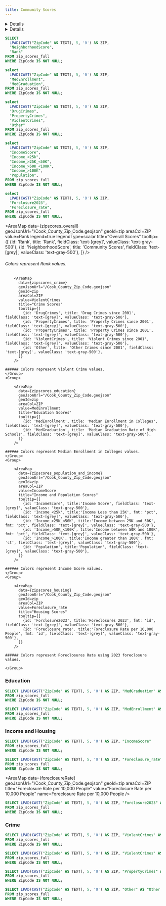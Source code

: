 ```yaml
---
title: Community Scores
---
```


<Details title='Community Score'>
  Scoring System Methodology for Community Score:
  The Community Scores for each neighborhood were calculated using a weighted combination of eight variables spanning education, housing, and crime. Each variable was assigned a specific weight based on its perceived impact on overall neighborhood quality. Positive weights were given to favorable indicators, including median college enrollment (0.20), median high school graduation rate (0.20), and the Income Score (0.20), which account for educational attainment and quality of housing. Conversely, negative weights were applied to less desirable factors such as foreclosure rate (-0.20), drug-related crimes (-0.10), other crimes (-0.03), property crimes (-0.12), and violent crime (-0.35), with violent crime receiving the highest negative weight due to its significant impact on safety and livability. By summing the weighted values for each ZIP code, we produced a single Community Score that enables neighborhood-to-neighborhood comparisons.
</Details>

<Details title='Income Score'>
  Scoring System Methodology for Income Score:
  To create the Income Score used in the Community Score calculation, we categorized homeowner income levels into four brackets: under $25,000, between $25,000 and $50,000, between $50,000 and $100,000, and over $100,000. Each bracket was assigned a weight reflecting its relative contribution to neighborhood socioeconomic advantage, with weights of 1, 3, 5, and 6 respectively. These weights were then applied to the percentage of homeowners in each ZIP code falling into each income category. By applying the weighted percentages, we generated a single Income Score for each neighborhood, with higher scores representing a greater concentration of higher-income households.
</Details>

```sql zipscores_overall
SELECT 
  LPAD(CAST("ZipCode" AS TEXT), 5, '0') AS ZIP, 
  "NeighborhoodScore",
  "Rank"
FROM zip_scores_full
WHERE ZipCode IS NOT NULL;
```
```sql zipscores_education
select 
  LPAD(CAST("ZipCode" AS TEXT), 5, '0') AS ZIP, 
  "MedEnrollment", 
  "MedGraduation",
FROM zip_scores_full
WHERE ZipCode IS NOT NULL;
```
```sql zipscores_crime
select
  LPAD(CAST("ZipCode" AS TEXT), 5, '0') AS ZIP, 
  "DrugCrimes",
  "PropertyCrimes",
  "ViolentCrimes",
  "Other"
FROM zip_scores_full
WHERE ZipCode IS NOT NULL;
```
```sql zipscores_population_and_income
select
  LPAD(CAST("ZipCode" AS TEXT), 5, '0') AS ZIP, 
  "IncomeScore",
  "Income_<25k",
  "Income_>25K_<50K",
  "Income_>50K_<100K",
  "Income_>100K",
  "Population",
FROM zip_scores_full
WHERE ZipCode IS NOT NULL;
```

```sql zipscores_housing
select
  LPAD(CAST("ZipCode" AS TEXT), 5, '0') AS ZIP, 
  "Forclosure2023",
  "Foreclosure_rate",
FROM zip_scores_full
WHERE ZipCode IS NOT NULL;
```


<AreaMap
  data={zipscores_overall}
  geoJsonUrl="/Cook_County_Zip_Code.geojson"
  geoId=zip
  areaCol=ZIP
  value=Rank
  legend=true
  legendType=scalar
  title="Overall Scores"
  tooltip={[
            {id: 'Rank', title: 'Rank', fieldClass: 'text-[grey]', valueClass: 'text-gray-500'},
            {id: 'NeighborhoodScore', title: 'Community Scores', fieldClass: 'text-[grey]', valueClass: 'text-gray-500'},
            ]}
/>

###### Colors represent Rank values.

<Grid cols=2>
    <Group>


        <AreaMap
          data={zipscores_crime}
          geoJsonUrl="/Cook_County_Zip_Code.geojson"
          geoId=zip
          areaCol=ZIP
          value=ViolentCrimes
          title="Crime Scores"
          tooltip={[
            {id: 'DrugCrimes', title: 'Drug Crimes since 2001', fieldClass: 'text-[grey]', valueClass: 'text-gray-500'},
            {id: 'PropertyCrimes', title: 'Property Crimes since 2001', fieldClass: 'text-[grey]', valueClass: 'text-gray-500'},
            {id: 'PropertyCrimes', title: 'Property Crimes since 2001', fieldClass: 'text-[grey]', valueClass: 'text-gray-500'},
            {id: 'ViolentCrimes', title: 'Violent Crimes since 2001', fieldClass: 'text-[grey]', valueClass: 'text-gray-500'},
            {id: 'Other', title: 'Other Crimes since 2001', fieldClass: 'text-[grey]', valueClass: 'text-gray-500'},
          ]}
        />

    ###### Colors represent Violent Crime values.
    </Group>
    <Group>

        <AreaMap
          data={zipscores_education}
          geoJsonUrl="/Cook_County_Zip_Code.geojson"
          geoId=zip
          areaCol=ZIP
          value=MedEnrollment
          title="Education Scores"
          tooltip={[
            {id: 'MedEnrollment', title: 'Median Enrollment in Colleges', fieldClass: 'text-[grey]', valueClass: 'text-gray-500'},
            {id: 'MedGraduation', title: 'Median Graduation Rate of High Schools', fieldClass: 'text-[grey]', valueClass: 'text-gray-500'},
          ]}
        />

    ###### Colors represent Median Enrollment in Colleges values.
    </Group>
    <Group>

        <AreaMap
          data={zipscores_population_and_income}
          geoJsonUrl="/Cook_County_Zip_Code.geojson"
          geoId=zip
          areaCol=ZIP
          value=IncomeScore
          title="Income and Population Scores"
          tooltip={[
            {id: 'IncomeScore', title:'Income Score', fieldClass: 'text-[grey]', valueClass: 'text-gray-500'},
            {id: 'Income_<25k', title:'Income Less than 25K', fmt: 'pct', fieldClass: 'text-[grey]', valueClass: 'text-gray-500'},
            {id: 'Income_>25K_<50K', title:'Income between 25K and 50K', fmt: 'pct', fieldClass: 'text-[grey]', valueClass: 'text-gray-500'},
            {id: 'Income_>50K_<100K', title:'Income between 50K and 100K', fmt: 'pct', fieldClass: 'text-[grey]', valueClass: 'text-gray-500'},
            {id: 'Income_>100K', title:'Income greater than 100K', fmt: 'ct', fieldClass: 'text-[grey]', valueClass: 'text-gray-500'},
            {id: 'Population', title:'Population', fieldClass: 'text-[grey]', valueClass: 'text-gray-500'},
          ]}
        />

    ###### Colors represent Income Score values.
    </Group>
    <Group>

        <AreaMap
          data={zipscores_housing}
          geoJsonUrl="/Cook_County_Zip_Code.geojson"
          geoId=zip
          areaCol=ZIP
          value=Foreclosure_rate
          title="Housing Scores"
          tooltip={[
            {id: 'Forclosure2023', title:'Foreclosures 2023', fmt: 'id', fieldClass: 'text-[grey]', valueClass: 'text-gray-500'},
            {id: 'Foreclosure_rate', title:'Foreclosure Rate per 10,000 People', fmt: 'id', fieldClass: 'text-[grey]', valueClass: 'text-gray-500'},
          ]}
        />

    ###### Colors represent Foreclosures Rate using 2023 foreclosure values.

    </Group>
</Grid>

### Education

 ```sql medGraduation
SELECT LPAD(CAST("ZipCode" AS TEXT), 5, '0') AS ZIP, "MedGraduation" AS "Median Graduation Rate of High Schools"
FROM zip_scores_full
WHERE ZipCode IS NOT NULL;
```

<AreaMap
   data={medGraduation}
   geoJsonUrl="/Cook_County_Zip_Code.geojson"
   geoId=zip
   areaCol=ZIP
   title="Median Graduation Rate of High Schools"
   value="Median Graduation Rate of High Schools"
   name="Median Graduation Rate of High Schools"
/>

 ```sql medEnrollment
SELECT LPAD(CAST("ZipCode" AS TEXT), 5, '0') AS ZIP, "MedEnrollment" AS "Median Enrollment in Colleges" 
FROM zip_scores_full
WHERE ZipCode IS NOT NULL;
```

<AreaMap
   data={medEnrollment}
   geoJsonUrl="/Cook_County_Zip_Code.geojson"
   geoId=zip
   areaCol=ZIP
   title="Median Enrollment in Colleges" 
   value="Median Enrollment in Colleges" 
   name="Median Enrollment in Colleges" 
/>

### Income and Housing

```sql incomeScore
SELECT LPAD(CAST("ZipCode" AS TEXT), 5, '0') AS ZIP, "IncomeScore"
FROM zip_scores_full
WHERE ZipCode IS NOT NULL;
```

<AreaMap
   data={incomeScore}
   geoJsonUrl="/Cook_County_Zip_Code.geojson"
   geoId=zip
   areaCol=ZIP
   title="Income Score"
   value="IncomeScore"
   name=IncomeScore
/>

 ```sql foreclosureRate
SELECT LPAD(CAST("ZipCode" AS TEXT), 5, '0') AS ZIP, "Foreclosure_rate" AS "Foreclosure Rate per 10,000 People"
FROM zip_scores_full
WHERE ZipCode IS NOT NULL;
```

<AreaMap
   data={foreclosureRate}
   geoJsonUrl="/Cook_County_Zip_Code.geojson"
   geoId=zip
   areaCol=ZIP
   title="Foreclosure Rate per 10,000 People"
   value="Foreclosure Rate per 10,000 People"
   name=Foreclosure Rate per 10,000 People
/>

 ```sql foreclosure2023
SELECT LPAD(CAST("ZipCode" AS TEXT), 5, '0') AS ZIP, "Forclosure2023" AS "Foreclosure_2023"
FROM zip_scores_full
WHERE ZipCode IS NOT NULL;
```

<AreaMap
   data={foreclosure2023}
   geoJsonUrl="/Cook_County_Zip_Code.geojson"
   geoId=zip
   areaCol=ZIP
   title="Foreclosures in 2023"
   value="Foreclosure_2023"
   name=Foreclosure_2023
/>


### Crime 

```sql violentCrimes
SELECT LPAD(CAST("ZipCode" AS TEXT), 5, '0') AS ZIP, "ViolentCrimes" AS "Violent Crimes since 2001"
FROM zip_scores_full
WHERE ZipCode IS NOT NULL;
```

<AreaMap
   data={violentCrimes}
   geoJsonUrl="/Cook_County_Zip_Code.geojson"
   geoId=zip
   areaCol=ZIP
   title="Violent Crimes since 2001"
   value="Violent Crimes since 2001"
   name=violent_crimes
/>

 ```sql drugCrimes
SELECT LPAD(CAST("ZipCode" AS TEXT), 5, '0') AS ZIP, "ViolentCrimes" AS "Drug Crimes since 2001"
FROM zip_scores_full
WHERE ZipCode IS NOT NULL;
```

<AreaMap
   data={drugCrimes}
   geoJsonUrl="/Cook_County_Zip_Code.geojson"
   geoId=zip
   areaCol=ZIP
   title="Drug Crimes since 2001"
   value="Drug Crimes since 2001"
   name=drug_crimes
/>

 ```sql propertyCrimes
SELECT LPAD(CAST("ZipCode" AS TEXT), 5, '0') AS ZIP, "PropertyCrimes" AS "Property Crimes since 2001"
FROM zip_scores_full
WHERE ZipCode IS NOT NULL;
```

<AreaMap
   data={propertyCrimes}
   geoJsonUrl="/Cook_County_Zip_Code.geojson"
   geoId=zip
   areaCol=ZIP
   title="Property Crimes since 2001"
   value="Property Crimes since 2001"
   name=property_crimes
/>

 ```sql otherCrimes
SELECT LPAD(CAST("ZipCode" AS TEXT), 5, '0') AS ZIP, "Other" AS "Other Crimes since 2001"
FROM zip_scores_full
WHERE ZipCode IS NOT NULL;
```

<AreaMap
   data={otherCrimes}
   geoJsonUrl="/Cook_County_Zip_Code.geojson"
   geoId=zip
   areaCol=ZIP
   title="Other Crimes since 2001"
   value="Other Crimes since 2001"
   name=other_crimes
/>
